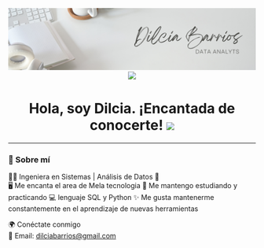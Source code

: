 

<div id="header" align="center">
  <img decoding="async" src="https://github.com/dilciabarrios/dilciabarrios/blob/main/banner_dilcia.png" width="800"/>
</div>

<div align="center">
  <a href="https://www.linkedin.com/in/dilciabarriosc/">
    <img src="https://img.shields.io/badge/LinkedIn-0077B5?style=for-the-badge&logo=linkedin&logoColor=white"/>
  </a>
</div>

<div align="center">
  <h1>
    Hola, soy Dilcia. ¡Encantada de conocerte!
    <img decoding="async" src="https://media.giphy.com/media/hvRJCLFzcasrR4ia7z/giphy.gif" width="30px"/>
  </h1>
</div>

<hr> <!-- Línea divisoria horizontal -->

### 🌟 Sobre mí

👩‍💻 Ingeniera en Sistemas | Análisis de Datos 🚀  
🖥️ Me encanta el area de Mela tecnologia 
📘 Me mantengo estudiando y practicando 💻 lenguaje SQL y Python
✨ Me gusta mantenerme constantemente en el aprendizaje de nuevas herramientas

🌍 Conéctate conmigo  
📧 Email: dilciabarrios@gmail.com
